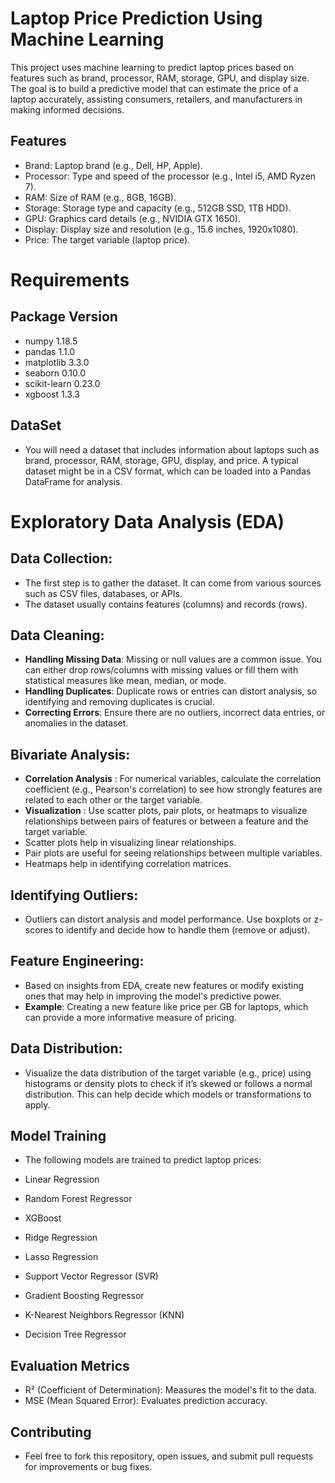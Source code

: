 
# Laptop Price Prediction Using Machine Learning


This project uses machine learning to predict laptop prices based on features such as brand, processor, RAM, storage, GPU, and display size. The goal is to build a predictive model that can estimate the price of a laptop accurately, assisting consumers, retailers, and manufacturers in making informed decisions.
## Features

- Brand: Laptop brand (e.g., Dell, HP, Apple).
- Processor: Type and speed of the processor (e.g., Intel i5, AMD Ryzen 7).
- RAM: Size of RAM (e.g., 8GB, 16GB).
- Storage: Storage type and capacity (e.g., 512GB SSD, 1TB HDD).
- GPU: Graphics card details (e.g., NVIDIA GTX 1650).
- Display: Display size and resolution (e.g., 15.6 inches, 1920x1080).
- Price: The target variable (laptop price).


# Requirements

## Package            Version

- numpy              1.18.5
- pandas             1.1.0
- matplotlib         3.3.0
- seaborn            0.10.0
- scikit-learn       0.23.0
- xgboost            1.3.3

## DataSet

- You will need a dataset that includes information about laptops such as brand, processor, RAM, storage, GPU, display, and price. A typical dataset might be in a CSV format, which can be loaded into a Pandas DataFrame for analysis.


# Exploratory Data Analysis (EDA)

## Data Collection:

- The first step is to gather the dataset. It can come from various sources such as CSV files, databases, or APIs.
- The dataset usually contains features (columns) and records (rows).
## Data Cleaning:

- **Handling Missing Data**: Missing or null values are a common issue. You can either drop rows/columns with missing values or fill them with statistical measures like mean, median, or mode.
- **Handling Duplicates**: Duplicate rows or entries can distort analysis, so identifying and removing duplicates is crucial.
- **Correcting Errors**: Ensure there are no outliers, incorrect data entries, or anomalies in the dataset.

## Bivariate Analysis:

-  **Correlation Analysis** : For numerical variables, calculate the correlation coefficient (e.g., Pearson's correlation) to see how strongly features are related to each other or the target variable.
- **Visualization** : Use scatter plots, pair plots, or heatmaps to visualize relationships between pairs of features or between a feature and the target variable.
- Scatter plots help in visualizing linear relationships.
- Pair plots are useful for seeing relationships between multiple variables.
- Heatmaps help in identifying correlation matrices.


## Identifying Outliers:

- Outliers can distort analysis and model performance. Use boxplots or z-scores to identify and decide how to handle them (remove or adjust).
## Feature Engineering:

- Based on insights from EDA, create new features or modify existing ones that may help in improving the model's predictive power.
- **Example**: Creating a new feature like price per GB for laptops, which can provide a more informative measure of pricing.
## Data Distribution:

- Visualize the data distribution of the target variable (e.g., price) using histograms or density plots to check if it’s skewed or follows a normal distribution. This can help decide which models or transformations to apply.

## Model Training
- The following models are trained to predict laptop prices:

- Linear Regression
- Random Forest Regressor
- XGBoost
- Ridge Regression
- Lasso Regression
- Support Vector Regressor (SVR)
- Gradient Boosting Regressor
- K-Nearest Neighbors Regressor (KNN)
- Decision Tree Regressor
## Evaluation Metrics
- R² (Coefficient of Determination): Measures the model's fit to the data.
- MSE (Mean Squared Error): Evaluates prediction accuracy.


## Contributing
- Feel free to fork this repository, open issues, and submit pull requests for improvements or bug fixes.